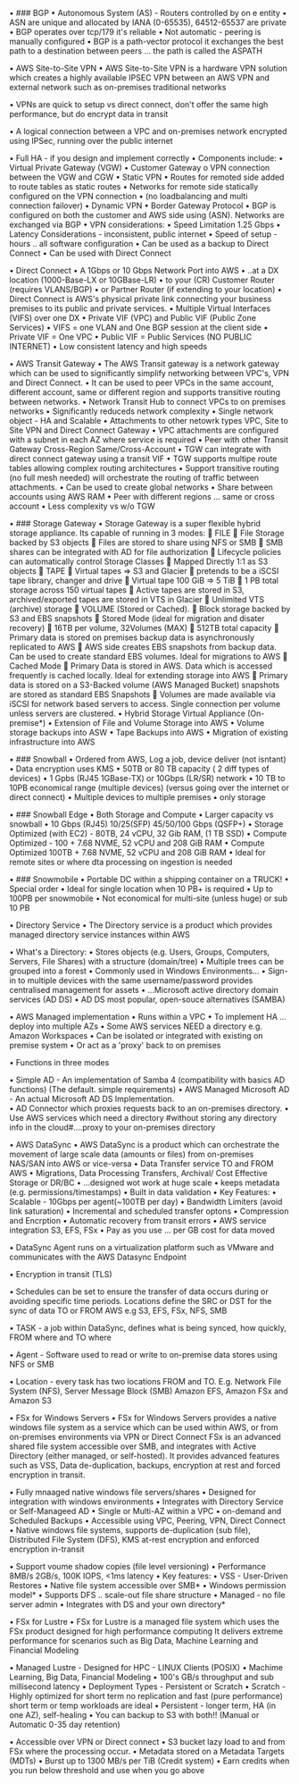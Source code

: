 •	### BGP
•	Autonomous System (AS) - Routers controlled by on e entity
•	ASN are unique and allocated by IANA (0-65535), 64512-65537 are private
•	BGP operates over tcp/179 it's reliable
•	Not automatic - peering is manually configured
•	BGP is a path-vector protocol it exchanges the best path to a destination between peers ... the path is called the ASPATH


•	AWS Site-to-Site VPN
•	AWS Site-to-Site VPN is a hardware VPN solution which creates a highly available IPSEC VPN between an AWS VPN and external network such as on-premises traditional networks

•	VPNs are quick to setup vs direct connect, don't offer the same high performance, but do encrypt data in transit

•	A logical connection between a VPC and on-premises network encrypted using IPSec, running over the public internet

•	Full HA - if you design and implement correctly
•	Components include:
•	Virtual Private Gateway (VGW)
•	Customer Gateway
o	VPN connection between the VGW and CGW
•	Static VPN
•	Routes for remoted side added to route tables as static routes
•	Networks for remote side statically configured on the VPN connection
•	(no loadbalancing and multi connection failover)
•	Dynamic VPN
•	Border Gateway Protocol
•	BGP is configured on both the customer and AWS side using (ASN).  Networks are exchanged via BGP
•	VPN considerations:
•	Speed Limitation 1.25  Gbps
•	Latency Considerations -  inconsistent, public internet
•	Speed of setup - hours .. all software configuration
•	Can be used as a backup to Direct Connect
•	Can be used with Direct Connect

•	Direct Connect
•	A 1Gbps or 10 Gbps Network Port into AWS
•	..at a DX location (1000-Base-LX or 10GBase-LR)
•	to your (CR) Customer Router (requires VLANS/BGP)
•	or Partner Router (if extending to your location)
•	Direct Connect is AWS's physical private link connecting your business premises to its public and private services.
•	Multiple Virtual Interfaces (VIFS) over one DX
•	Private VIF (VPC) and Public VIF (Public Zone Services)
•	VIFS = one VLAN and One BGP session at the client side
•	Private VIF = One VPC
•	Public VIF = Public Services (NO PUBLIC INTERNET)
•	Low consistent latency and high speeds

•	AWS Transit Gateway
•	The AWS Transit gateway is a network gateway which can be used to significantly simplify networking between VPC's, VPN and Direct Connect.
•	It can be used to peer VPCs in the same account, different account, same or different region and supports transitive routing between networks.
•	Network Transit Hub to connect VPCs to on premises networks
•	Significantly reduceds network complexity
•	Single network object - HA and Scalable
•	Attachments to other netowrk types VPC, Site to Site VPN and Direct Connect Gateway
•	VPC attachments are configured with a subnet in each AZ where service is required
•	Peer with other Transit Gateway Cross-Region Same/Cross-Account
•	TGW can integrate with direct connect gateway using a transit VIF
•	TGW supports multipe route tables allowing complex routing architectures
•	Support transitive routing (no full mesh needed) will orchestrate the routing of traffic between attachments.
•	Can be used to create global networks
•	Share between accounts using AWS RAM
•	Peer with different regions ... same or cross account
•	Less complexity vs w/o TGW

•	### Storage Gateway
•	Storage Gateway is a super flexible hybrid storage appliance.  Its capable of running in 3 modes:
	FILE
	File Storage backed by S3 objects
	Files are stored to share using NFS or SMB
	SMB shares can be integrated with AD for file authorization
	Lifecycle policies can automatically control Storage Classes
	Mapped Directly 1:1 as S3 objects
	TAPE
	Virtual tapes => S3 and Glacier
	pretends to be a iSCSI tape library, changer and drive
	Virtual tape 100 GiB => 5 TiB 
	1 PB total storage across 150 virtual tapes
	Active tapes are stored in S3, archived/exported tapes are stored in VTS in Glacier
	Unlimited VTS (archive) storage
	VOLUME (Stored or Cached). 
	Block storage backed by S3 and EBS snapshots
	Stored Mode (ideal for migration and disater recovery)
	16TB per volume, 32Volumes (MAX)
	512TB total capacity
	Primary data is stored on premises backup data is asynchronously replicated to AWS
	AWS side creates EBS snapshots from backup data.  Can be used to create standard EBS volumes.  Ideal for migrations to AWS
	Cached Mode
	Primary Data is stored in AWS. Data which is accessed frequently is cached locally.  Ideal for extending storage into AWS
	Primary data is stored on a S3-Backed volume (AWS Managed Bucket) snapshots are stored as standard EBS Snapshots
	Volumes are made available via iSCSI for network based servers to access.   Single connection per volume unless servers are clustered.
•	Hybrid Storage Virtual Appliance (On-premise*)
•	Extension of File and Volume Storage into AWS
•	Volume storage backups into ASW
•	Tape Backups into AWS
•	Migration of existing infrastructure into AWS

•	### Snowball
•	Ordered from AWS, Log a job, device deliver (not isntant)
•	Data encryption uses KMS
•	50TB or 80 TB capacity ( 2 diff types of devices)
•	1 Gpbs (RJ45 1GBase-TX) or 10Gbps (LR/SR) network
•	10 TB to 10PB economical range (multiple devices) (versus going over the internet or direct connect)
•	Multiple devices to multiple premises
•	only storage

•	### Snowball Edge
•	Both Storage and Compute
•	Larger capacity vs snowball
•	10 Gbps (RJ45) 10/25(SFP) 45/50/100 Gbps (QSFP+)
•	Storage Optimized (with EC2) - 80TB, 24 vCPU, 32 Gib RAM, (1 TB SSD)
•	Compute Optimized - 100 + 7.68 NVME, 52 vCPU and 208 GiB RAM
•	Compute Optimized   100TB + 7.68 NVME, 52 vCPU and 208 GiB RAM
•	Ideal for remote sites or where dta processing on ingestion is needed

•	### Snowmobile
•	Portable DC within a shipping container on a TRUCK!
•	Special order
•	Ideal for single location when 10 PB+ is required
•	Up to 100PB per snowmobile
•	Not economical for multi-site (unless huge) or sub 10 PB

•	Directory Service
•	The Directory service is a product which provides managed directory service instances within AWS

•	What's a Directory:
•	Stores objects (e.g. Users, Groups, Computers, Servers, File Shares) with a structure (domain/tree)
•	Multiple trees can be grouped into a forest
•	Commonly used in Windows Environments...
•	Sign-in to multiple devices with the same username/password provides centralised management for assets
•	...Microsoft active directory domain services (AD DS)
•	AD DS most popular, open-souce alternatives (SAMBA)

•	AWS Managed  implementation
•	Runs within a VPC
•	To implement HA ... deploy into multiple AZs
•	Some AWS services NEED a directory e.g. Amazon Workspaces
•	Can be isolated or integrated with existing on premise system
•	Or act as a 'proxy' back to on premises

•	Functions in three modes

•	Simple AD - An implementation of Samba 4 (compatibility with basics AD functions) (The default. simple requirements)
•	AWS Managed Microsoft AD - An actual Microsoft AD DS Implementation.  
•	AD Connector which proxies requests back to an on-premises directory.
•	Use AWS services which need a directory #without storing any directory info in the cloud#....proxy to your on-premises directory

•	AWS DataSync
•	AWS DataSync is a product which can orchestrate the movement of large scale data (amounts or files) from on-premises NAS/SAN into AWS or vice-versa
•	Data Transfer service TO and FROM AWS
•	Migrations, Data Processing Transfers, Archival/ Cost Effective Storage or DR/BC
•	...designed wot work at huge scale
•	keeps metadata (e.g. permissions/timestamps)
•	Built in data validation
•	Key Features:
•	Scalable - 10Gbps per agent(~100TB per day)
•	Bandwidth Limiters (avoid link saturation)
•	Incremental and scheduled transfer optons
•	Compression and Encrption
•	Automatic recovery from transit errors
•	AWS service integration S3, EFS, FSx
•	Pay as you use ... per GB cost for data moved

•	DataSync Agent runs on a virtualization platform such as VMware and communicates with the AWS Datasync Endpoint

•	Encryption in transit (TLS)

•	Schedules can be set to ensure the transfer of data occurs during or avoiding specific time periods.  Locations define the SRC or DST for the sync of data TO or FROM AWS e.g S3, EFS, FSx, NFS, SMB

•	TASK - a job within DataSync, defines what is being synced, how quickly, FROM where and TO where

•	Agent - Software used to read or write to on-premise data stores using NFS or SMB

•	Location - every task has two locations FROM and TO.  E.g. Network File System (NFS), Server Message Block (SMB) Amazon EFS, Amazon FSx and Amazon S3

•	FSx for Windows Servers 
•	FSx for Windows Servers provides a native windows file system as a service which can be used within AWS, or from on-premises environments via VPN or Direct Connect  FSx is an advanced shared file system accessible over SMB, and integrates with Active Directory (either managed, or self-hosted).  It provides advanced features such as VSS, Data de-duplication, backups, encryption at rest and forced encryption in transit.

•	Fully mnaaged native windows file servers/shares
•	Designed for integration with windows environments
•	Integrates with Directory Service or Self-Manageed AD
•	Single or Multi-AZ within a VPC
•	on-demand and Scheduled Backups
•	Accessible using VPC, Peering, VPN, Direct Connect
•	Native windows file systems, supports de-duplication (sub file), Distributed File System (DFS), KMS at-rest encryption and enforced encryption in-transit

•	Support voume shadow copies (file level versioning)
•	Performance 8MB/s 2GB/s, 100K IOPS, <1ms latency
•	Key features:
•	VSS - User-Driven Restores
•	Native file system accessible over SMB*
•	Windows permission model*
•	Supports DFS .. scale-out file share structure
•	Managed - no file server admin
•	Integrates with DS and your own directory*



•	FSx for Lustre
•	FSx for Lustre is a managed file system which uses the FSx product designed for high performance computing  It delivers extreme performance for scenarios such as Big Data, Machine Learning and Financial Modeling

•	Managed Lustre - Designed for HPC - LINUX Clients (POSIX)
•	Machime Learning, Big Data, Financial Modeling
•	100's GB/s throughput and sub millisecond latency
•	Deployment Types - Persistent or Scratch
•	Scratch  - Highly optimized for short term no replication and fast (pure performance) short term or temp workloads are ideal
•	Persistent - longer term, HA (in one AZ), self-healing
•	You can backup to S3 with both!! (Manual or Automatic 0-35 day retention)

•	Accessible over VPN or Direct connect
•	S3 bucket lazy load to and from FSx where the processing occur.
•	Metadata stored on a Metadata Targets (MDTs)
•	Burst up to 1300 MB/s per TiB (Credit system)
•	Earn credits when you run below threshold and use when you go above




        




